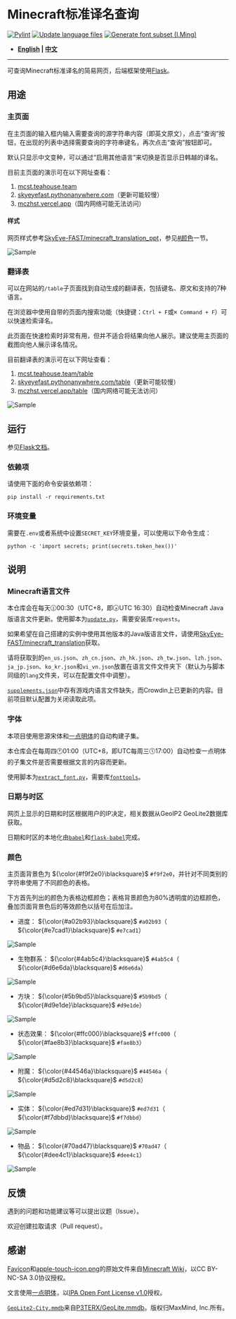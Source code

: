 # Minecraft标准译名查询

[![Pylint](https://github.com/SkyEye-FAST/minecraft_translation_flask/actions/workflows/pylint.yml/badge.svg)](https://github.com/SkyEye-FAST/minecraft_translation_flask/actions/workflows/pylint.yml) [![Update language files](https://github.com/SkyEye-FAST/minecraft_translation_flask/actions/workflows/update.yml/badge.svg)](https://github.com/SkyEye-FAST/minecraft_translation_flask/actions/workflows/update.yml) [![Generate font subset (I.Ming)](https://github.com/SkyEye-FAST/minecraft_translation_flask/actions/workflows/extract_font.yml/badge.svg)](https://github.com/SkyEye-FAST/minecraft_translation_flask/actions/workflows/extract_font.yml)

- **[English](README_en.md) | [中文](README.md)**

----

可查询Minecraft标准译名的简易网页，后端框架使用[Flask](https://github.com/pallets/flask)。

## 用途

### 主页面

在主页面的输入框内输入需要查询的源字符串内容（即英文原文），点击“查询”按钮，在出现的列表中选择需要查询的字符串键名，再次点击“查询”按钮即可。

默认只显示中文变种，可以通过“启用其他语言”来切换是否显示日韩越的译名。

目前主页面的演示可在以下网址查看：

1. [mcst.teahouse.team](https://mcst.teahouse.team/)
2. [skyeyefast.pythonanywhere.com](https://skyeyefast.pythonanywhere.com/)（更新可能较慢）
3. [mczhst.vercel.app](https://mczhst.vercel.app/)（国内网络可能无法访问）

#### 样式

网页样式参考[SkyEye-FAST/minecraft_translation_ppt](https://github.com/SkyEye-FAST/minecraft_translation_ppt)，参见[#颜色](#颜色)一节。

![Sample](sample/sample_advancements.png)

### 翻译表

可以在网站的`/table`子页面找到自动生成的翻译表，包括键名、原文和支持的7种语言。

在浏览器中使用自带的页面内搜索功能（快捷键：`Ctrl + F`或`⌘ Command + F`）可以快速检索译名。

此页面在快速检索时非常有用，但并不适合将结果向他人展示。建议使用主页面的截图向他人展示译名情况。

目前翻译表的演示可在以下网址查看：

1. [mcst.teahouse.team/table](https://mcst.teahouse.team/table)
2. [skyeyefast.pythonanywhere.com/table](https://skyeyefast.pythonanywhere.com/table)（更新可能较慢）
3. [mczhst.vercel.app/table](https://mczhst.vercel.app/table)（国内网络可能无法访问）

![Sample](sample/sample_table.png)

## 运行

参见[Flask文档](https://flask.palletsprojects.com/en/3.0.x/)。

### 依赖项

请使用下面的命令安装依赖项：

``` shell
pip install -r requirements.txt
```

### 环境变量

需要在`.env`或者系统中设置`SECRET_KEY`环境变量，可以使用以下命令生成：

``` shell
python -c 'import secrets; print(secrets.token_hex())'
```

## 说明

### Minecraft语言文件

本仓库会在每天🕧00:30（UTC+8，即🕟UTC 16:30）自动检查Minecraft Java版语言文件更新。使用脚本为[`update.py`](update.py)，需要安装库`requests`。

如果希望在自己搭建的实例中使用其他版本的Java版语言文件，请使用[SkyEye-FAST/minecraft_translation](https://github.com/SkyEye-FAST/minecraft_translation)获取。

请将获取到的`en_us.json`、`zh_cn.json`、`zh_hk.json`、`zh_tw.json`、`lzh.json`、`ja_jp.json`、`ko_kr.json`和`vi_vn.json`放置在语言文件文件夹下（默认为与脚本同级的`lang`文件夹，可以在配置文件中调整）。

[`supplements.json`](lang/supplements.json)中存有游戏内语言文件缺失，而Crowdin上已更新的内容。目前项目默认配置为关闭读取此项。

### 字体

本项目使用思源宋体和[一点明体](https://github.com/ichitenfont/I.Ming)的自动构建子集。

本仓库会在每周四🕐01:00（UTC+8，即UTC每周三🕔17:00）自动检查一点明体的子集文件是否需要根据文言的内容而更新。

使用脚本为[`extract_font.py`](extract_font.py)，需要库[`fonttools`](https://github.com/fonttools/fonttools)。

### 日期与时区

网页上显示的日期和时区根据用户的IP决定，相关数据从GeoIP2 GeoLite2数据库获取。

日期和时区的本地化由[`babel`](https://github.com/python-babel/babel)和[`flask-babel`](https://github.com/python-babel/flask-babel)完成。

### 颜色

主页面背景色为 ${\color{#f9f2e0}\blacksquare}$ `#f9f2e0`，并针对不同类别的字符串使用了不同颜色的表格。

下方首先列出的颜色为表格边框颜色；表格背景颜色为80%透明度的边框颜色，叠加页面背景色后的等效颜色以括号在后加注。

- 进度： ${\color{#a02b93}\blacksquare}$ `#a02b93`（ ${\color{#e7cad1}\blacksquare}$ `#e7cad1`）

![Sample](sample/sample_advancements.png)

- 生物群系： ${\color{#4ab5c4}\blacksquare}$ `#4ab5c4`（ ${\color{#d6e6da}\blacksquare}$ `#d6e6da`）

![Sample](sample/sample_biome.png)

- 方块： ${\color{#5b9bd5}\blacksquare}$ `#5b9bd5`（ ${\color{#d9e1de}\blacksquare}$ `#d9e1de`）

![Sample](sample/sample_block.png)

- 状态效果： ${\color{#ffc000}\blacksquare}$ `#ffc000`（ ${\color{#fae8b3}\blacksquare}$ `#fae8b3`）

![Sample](sample/sample_effect.png)

- 附魔： ${\color{#44546a}\blacksquare}$ `#44546a`（ ${\color{#d5d2c8}\blacksquare}$ `#d5d2c8`）

![Sample](sample/sample_enchantment.png)

- 实体： ${\color{#ed7d31}\blacksquare}$ `#ed7d31`（ ${\color{#f7dbbd}\blacksquare}$ `#f7dbbd`）

![Sample](sample/sample_entity.png)

- 物品： ${\color{#70ad47}\blacksquare}$ `#70ad47`（ ${\color{#dee4c1}\blacksquare}$ `#dee4c1`）

![Sample](sample/sample_item.png)

## 反馈

遇到的问题和功能建议等可以提出议题（Issue）。

欢迎创建拉取请求（Pull request）。

## 感谢

[Favicon](static/favicon.ico)和[apple-touch-icon.png](static/apple-touch-icon.png)的原始文件来自[Minecraft Wiki](https://minecraft.wiki/w/File:Favicon.ico)，以CC BY-NC-SA 3.0协议授权。

文言使用[一点明体](https://github.com/ichitenfont/I.Ming)，以[IPA Open Font License v1.0](https://github.com/ichitenfont/I.Ming/blob/master/LICENSE.md)授权。

[`GeoLite2-City.mmdb`](GeoLite2-City.mmdb)来自[P3TERX/GeoLite.mmdb](https://github.com/P3TERX/GeoLite.mmdb)。版权归MaxMind, Inc.所有。

